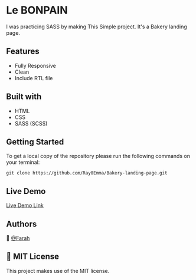 # Le BONPAIN

I was practicing SASS by making This Simple project. It's a Bakery landing page.

## Features

- Fully Responsive
- Clean
- Include RTL file

## Built with

- HTML 
- CSS
- SASS (SCSS) 

## Getting Started

To get a local copy of the repository please run the following commands on your terminal:

`git clone https://github.com/Ray0Emma/Bakery-landing-page.git`

## Live Demo

[Live Demo Link](https://lebonpain.netlify.app)

## Authors

👤 [@Farah](https://twitter.com/ahmadiF__)

## 📝 MIT License

This project makes use of the MIT license.
